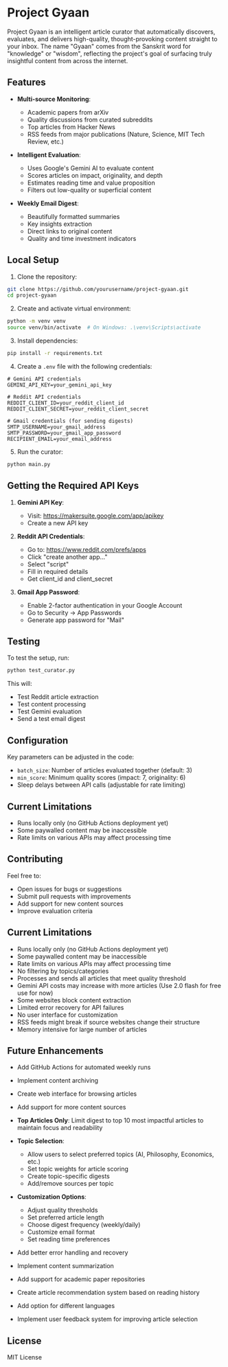 # Project Gyaan

Project Gyaan is an intelligent article curator that automatically discovers, evaluates, and delivers high-quality, thought-provoking content straight to your inbox. The name "Gyaan" comes from the Sanskrit word for "knowledge" or "wisdom", reflecting the project's goal of surfacing truly insightful content from across the internet.

## Features

- **Multi-source Monitoring**:
  - Academic papers from arXiv
  - Quality discussions from curated subreddits
  - Top articles from Hacker News
  - RSS feeds from major publications (Nature, Science, MIT Tech Review, etc.)

- **Intelligent Evaluation**:
  - Uses Google's Gemini AI to evaluate content
  - Scores articles on impact, originality, and depth
  - Estimates reading time and value proposition
  - Filters out low-quality or superficial content

- **Weekly Email Digest**:
  - Beautifully formatted summaries
  - Key insights extraction
  - Direct links to original content
  - Quality and time investment indicators

## Local Setup

1. Clone the repository:
```bash
git clone https://github.com/yourusername/project-gyaan.git
cd project-gyaan
```

2. Create and activate virtual environment:
```bash
python -m venv venv
source venv/bin/activate  # On Windows: .\venv\Scripts\activate
```

3. Install dependencies:
```bash
pip install -r requirements.txt
```

4. Create a `.env` file with the following credentials:
```env
# Gemini API credentials
GEMINI_API_KEY=your_gemini_api_key

# Reddit API credentials
REDDIT_CLIENT_ID=your_reddit_client_id
REDDIT_CLIENT_SECRET=your_reddit_client_secret

# Gmail credentials (for sending digests)
SMTP_USERNAME=your_gmail_address
SMTP_PASSWORD=your_gmail_app_password
RECIPIENT_EMAIL=your_email_address
```

5. Run the curator:
```bash
python main.py
```

## Getting the Required API Keys

1. **Gemini API Key**:
   - Visit: https://makersuite.google.com/app/apikey
   - Create a new API key

2. **Reddit API Credentials**:
   - Go to: https://www.reddit.com/prefs/apps
   - Click "create another app..."
   - Select "script"
   - Fill in required details
   - Get client_id and client_secret

3. **Gmail App Password**:
   - Enable 2-factor authentication in your Google Account
   - Go to Security → App Passwords
   - Generate app password for "Mail"

## Testing

To test the setup, run:
```bash
python test_curator.py
```

This will:
- Test Reddit article extraction
- Test content processing
- Test Gemini evaluation
- Send a test email digest

## Configuration

Key parameters can be adjusted in the code:
- `batch_size`: Number of articles evaluated together (default: 3)
- `min_score`: Minimum quality scores (impact: 7, originality: 6)
- Sleep delays between API calls (adjustable for rate limiting)

## Current Limitations

- Runs locally only (no GitHub Actions deployment yet)
- Some paywalled content may be inaccessible
- Rate limits on various APIs may affect processing time

## Contributing

Feel free to:
- Open issues for bugs or suggestions
- Submit pull requests with improvements
- Add support for new content sources
- Improve evaluation criteria


## Current Limitations

- Runs locally only (no GitHub Actions deployment yet)
- Some paywalled content may be inaccessible
- Rate limits on various APIs may affect processing time
- No filtering by topics/categories
- Processes and sends all articles that meet quality threshold
- Gemini API costs may increase with more articles (Use 2.0 flash for free use for now)
- Some websites block content extraction
- Limited error recovery for API failures
- No user interface for customization
- RSS feeds might break if source websites change their structure
- Memory intensive for large number of articles

## Future Enhancements

- Add GitHub Actions for automated weekly runs
- Implement content archiving
- Create web interface for browsing articles
- Add support for more content sources

- **Top Articles Only**: Limit digest to top 10 most impactful articles to maintain focus and readability

- **Topic Selection**: 
  - Allow users to select preferred topics (AI, Philosophy, Economics, etc.)
  - Set topic weights for article scoring
  - Create topic-specific digests
  - Add/remove sources per topic

- **Customization Options**:
  - Adjust quality thresholds
  - Set preferred article length
  - Choose digest frequency (weekly/daily)
  - Customize email format
  - Set reading time preferences
- Add better error handling and recovery
- Implement content summarization
- Add support for academic paper repositories
- Create article recommendation system based on reading history
- Add option for different languages
- Implement user feedback system for improving article selection


## License

MIT License